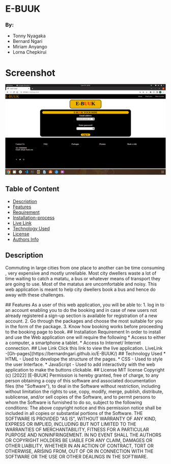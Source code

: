 # E-BUUK
### By:
* Tonny Nyagaka
* Bernard Ngari
* Miriam Anyango
* Lorna Chepkirui
# Screenshot
![image](/assets/images/login.png)
## Table of Content
+ [Description](#Description)
 + [Features](#Features)
 + [Requirement](#Requirement)
+ [Installation-process](#Installation-Process)
+ [Live Link](#live-link)
+ [Technology Used](#technology-used)
+ [License](#license)
+ [Authors Info](#authors-info)
## Description
<p>Commuting in large cities from one place to another can be time consuming , very expensive and mostly unreliable.
 Most city dwellers  waste a lot of time waiting to catch a matatu, a bus or whatever means of transport they are going to use.
Most of the matatus are uncomfortable and noisy.
This web application is meant to help city dwellers book a bus and hence do away with these challenges.
</p>
## Features
As a user of this web application, you will be able to:
1. log in to an account enabling you to do the booking and in case of new users not already registered a sign-up section is available for registration of a new account.
2. Go through the packages and choose the most suitable for you in the form of the package.
3. Know how booking works before proceeding to the booking page to book.
## Installation Requirement
In order to install and use the Web application one will require the following
* Access to either a computer, a smartphone a tablet.
* Access to Internet/ Internet connection.
## Live Link
Click this link to view the live application.
LiveLink -[Gh-pages](https://bernardngari.github.io/E-BUUK/)
## Technology Used
* HTML - Used to develope the structure of the pages.
* CSS - Used to style the user Interface.
* JavaScript - Used to add interactivity with the web application to make the buttons clickable.
## License
MIT license
Copyright (c) [2022] [E-BUUK]
Permission is hereby granted, free of charge, to any person obtaining a copy
of this software and associated documentation files (the "Software"), to deal
in the Software without restriction, including without limitation the rights
to use, copy, modify, merge, publish, distribute, sublicense, and/or sell
copies of the Software, and to permit persons to whom the Software is
furnished to do so, subject to the following conditions:
The above copyright notice and this permission notice shall be included in all
copies or substantial portions of the Software.
THE SOFTWARE IS PROVIDED "AS IS", WITHOUT WARRANTY OF ANY KIND, EXPRESS OR
IMPLIED, INCLUDING BUT NOT LIMITED TO THE WARRANTIES OF MERCHANTABILITY,
FITNESS FOR A PARTICULAR PURPOSE AND NONINFRINGEMENT. IN NO EVENT SHALL THE
AUTHORS OR COPYRIGHT HOLDERS BE LIABLE FOR ANY CLAIM, DAMAGES OR OTHER
LIABILITY, WHETHER IN AN ACTION OF CONTRACT, TORT OR OTHERWISE, ARISING FROM,
OUT OF OR IN CONNECTION WITH THE SOFTWARE OR THE USE OR OTHER DEALINGS IN THE
SOFTWARE.
